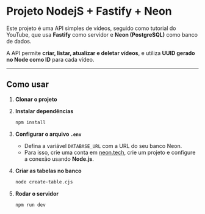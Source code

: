 # **Projeto NodejS + Fastify + Neon**

Este projeto é uma API simples de vídeos, seguido como tutorial do YouTube, que usa **Fastify** como servidor e **Neon (PostgreSQL)** como banco de dados.

A API permite **criar, listar, atualizar e deletar vídeos**, e utiliza **UUID gerado no Node como ID** para cada vídeo.

---

## **Como usar**

1. **Clonar o projeto**

2. **Instalar dependências**
    
    ```bash
    npm install
    ```

3. **Configurar o arquivo `.env`**
    
    - Defina a variável `DATABASE_URL` com a URL do seu banco Neon.  
    - Para isso, crie uma conta em [neon.tech](https://neon.tech), crie um projeto e configure a conexão usando **Node.js**.

4. **Criar as tabelas no banco**
    
    ```bash
    node create-table.cjs
    ```

5. **Rodar o servidor**
    
    ```bash
    npm run dev
    ```
